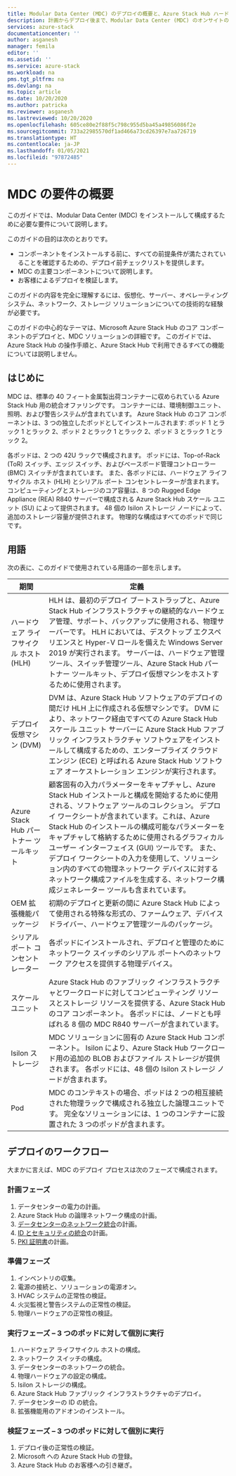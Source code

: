 ```yaml
---
title: Modular Data Center (MDC) のデプロイの概要と、Azure Stack Hub ハードウェア ライフサイクル ホスト (HLH) 管理サーバー用の設定 | Microsoft Docs
description: 計画からデプロイ後まで、Modular Data Center (MDC) のオンサイトのデプロイを成功させるために必要なことについて説明します。
services: azure-stack
documentationcenter: ''
author: asganesh
manager: femila
editor: ''
ms.assetid: ''
ms.service: azure-stack
ms.workload: na
pms.tgt_pltfrm: na
ms.devlang: na
ms.topic: article
ms.date: 10/20/2020
ms.author: patricka
ms.reviewer: asganesh
ms.lastreviewed: 10/20/2020
ms.openlocfilehash: 605ce80e2f88f5c798c955d5ba45a49856086f2e
ms.sourcegitcommit: 733a22985570df1ad466a73cd26397e7aa726719
ms.translationtype: HT
ms.contentlocale: ja-JP
ms.lasthandoff: 01/05/2021
ms.locfileid: "97872485"
---
```

# <a name="mdc-requirements-overview"></a>MDC の要件の概要

このガイドでは、Modular Data Center (MDC) をインストールして構成するために必要な要件について説明します。 

このガイドの目的は次のとおりです。

- コンポーネントをインストールする前に、すべての前提条件が満たされていることを確認するための、デプロイ前チェックリストを提供します。
- MDC の主要コンポーネントについて説明します。
- お客様によるデプロイを検証します。

このガイドの内容を完全に理解するには、仮想化、サーバー、オペレーティング システム、ネットワーク、ストレージ ソリューションについての技術的な経験が必要です。 

このガイドの中心的なテーマは、Microsoft Azure Stack Hub のコア コンポーネントのデプロイと、MDC ソリューションの詳細です。 このガイドでは、Azure Stack Hub の操作手順と、Azure Stack Hub で利用できるすべての機能については説明しません。 

## <a name="introduction"></a>はじめに

MDC は、標準の 40 フィート金属製出荷コンテナーに収められている Azure Stack Hub 用の統合オファリングです。 コンテナーには、環境制御ユニット、照明、および警告システムが含まれています。 Azure Stack Hub のコア コンポーネントは、3 つの独立したポッドとしてインストールされます: ポッド 1 とラック 1 とラック 2、ポッド 2 とラック 1 とラック 2、ポッド 3 とラック 1 とラック 2。

各ポッドは、2 つの 42U ラックで構成されます。 ポッドには、Top-of-Rack (ToR) スイッチ、エッジ スイッチ、およびベースボード管理コントローラー (BMC) スイッチが含まれています。 また、各ポッドには、ハードウェア ライフサイクル ホスト (HLH) とシリアル ポート コンセントレーターが含まれます。 コンピューティングとストレージのコア容量は、8 つの Rugged Edge Appliance (REA) R840 サーバーで構成される Azure Stack Hub スケール ユニット (SU) によって提供されます。 48 個の Isilon ストレージ ノードによって、追加のストレージ容量が提供されます。 物理的な構成はすべてのポッドで同じです。

## <a name="terminology"></a>用語

次の表に、このガイドで使用されている用語の一部を示します。

|期間    |定義 |
|-------|-----------|
|ハードウェア ライフサイクル ホスト (HLH)|    HLH は、最初のデプロイ ブートストラップと、Azure Stack Hub インフラストラクチャの継続的なハードウェア管理、サポート、バックアップに使用される、物理サーバーです。 HLH においては、デスクトップ エクスペリエンスと Hyper-V ロールを備えた Windows Server 2019 が実行されます。 サーバーは、ハードウェア管理ツール、スイッチ管理ツール、Azure Stack Hub パートナー ツールキット、デプロイ仮想マシンをホストするために使用されます。 |
|デプロイ仮想マシン (DVM)|    DVM は、Azure Stack Hub ソフトウェアのデプロイの間だけ HLH 上に作成される仮想マシンです。 DVM により、ネットワーク経由ですべての Azure Stack Hub スケール ユニット サーバーに Azure Stack Hub ファブリック インフラストラクチャ ソフトウェアをインストールして構成するための、エンタープライズ クラウド エンジン (ECE) と呼ばれる Azure Stack Hub ソフトウェア オーケストレーション エンジンが実行されます。|
|Azure Stack Hub パートナー ツールキット|    顧客固有の入力パラメーターをキャプチャし、Azure Stack Hub インストールと構成を開始するために使用される、ソフトウェア ツールのコレクション。 デプロイ ワークシートが含まれています。これは、Azure Stack Hub のインストールの構成可能なパラメーターをキャプチャして格納するために使用されるグラフィカル ユーザー インターフェイス (GUI) ツールです。 また、デプロイ ワークシートの入力を使用して、ソリューション内のすべての物理ネットワーク デバイスに対するネットワーク構成ファイルを生成する、ネットワーク構成ジェネレーター ツールも含まれています。|
|OEM 拡張機能パッケージ    |初期のデプロイと更新の間に Azure Stack Hub によって使用される特殊な形式の、ファームウェア、デバイス ドライバー、ハードウェア管理ツールのパッケージ。|
|シリアル ポート コンセントレーター    |各ポッドにインストールされ、デプロイと管理のためにネットワーク スイッチのシリアル ポートへのネットワーク アクセスを提供する物理デバイス。|
|スケール ユニット    |Azure Stack Hub のファブリック インフラストラクチャとワークロードに対してコンピューティング リソースとストレージ リソースを提供する、Azure Stack Hub のコア コンポーネント。 各ポッドには、ノードとも呼ばれる 8 個の MDC R840 サーバーが含まれています。|
|Isilon ストレージ |    MDC ソリューションに固有の Azure Stack Hub コンポーネント。 Isilon により、Azure Stack Hub ワークロード用の追加の BLOB およびファイル ストレージが提供されます。 各ポッドには、48 個の Isilon ストレージ ノードが含まれます。|
|Pod    |MDC のコンテキストの場合、ポッドは 2 つの相互接続された物理ラックで構成される独立した論理ユニットです。 完全なソリューションには、1 つのコンテナーに設置された 3 つのポッドが含まれます。|

## <a name="deployment-workflow"></a>デプロイのワークフロー

大まかに言えば、MDC のデプロイ プロセスは次のフェーズで構成されます。

### <a name="planning-phase"></a>計画フェーズ
1. データセンターの電力の計画。
1. Azure Stack Hub の論理ネットワーク構成の計画。
1. [データセンターのネットワーク統合](https://docs.microsoft.com/azure-stack/operator/azure-stack-network)の計画。
1. [ID とセキュリティの統合](https://docs.microsoft.com/azure/security/fundamentals/identity-management-best-practices)の計画。
1. [PKI 証明書](https://docs.microsoft.com/azure-stack/operator/azure-stack-pki-certs)の計画。

### <a name="preparation-phase"></a>準備フェーズ
1. インベントリの収集。
1. 電源の接続と、ソリューションの電源オン。
1. HVAC システムの正常性の検証。
1. 火災監視と警告システムの正常性の検証。
1. 物理ハードウェアの正常性の検証。

### <a name="execution-phase--separately-for-each-of-the-three-pods"></a>実行フェーズ – 3 つのポッドに対して個別に実行
1. ハードウェア ライフサイクル ホストの構成。
1. ネットワーク スイッチの構成。
1. データセンターのネットワークの統合。
1. 物理ハードウェアの設定の構成。
1. Isilon ストレージの構成。
1. Azure Stack Hub ファブリック インフラストラクチャのデプロイ。
1. データセンターの ID の統合。
1. 拡張機能用のアドオンのインストール。

### <a name="validation-phase--separately-for-each-of-the-three-pods"></a>検証フェーズ – 3 つのポッドに対して個別に実行
1. デプロイ後の正常性の検証。
1. Microsoft への Azure Stack Hub の登録。
1. Azure Stack Hub のお客様への引き継ぎ。
